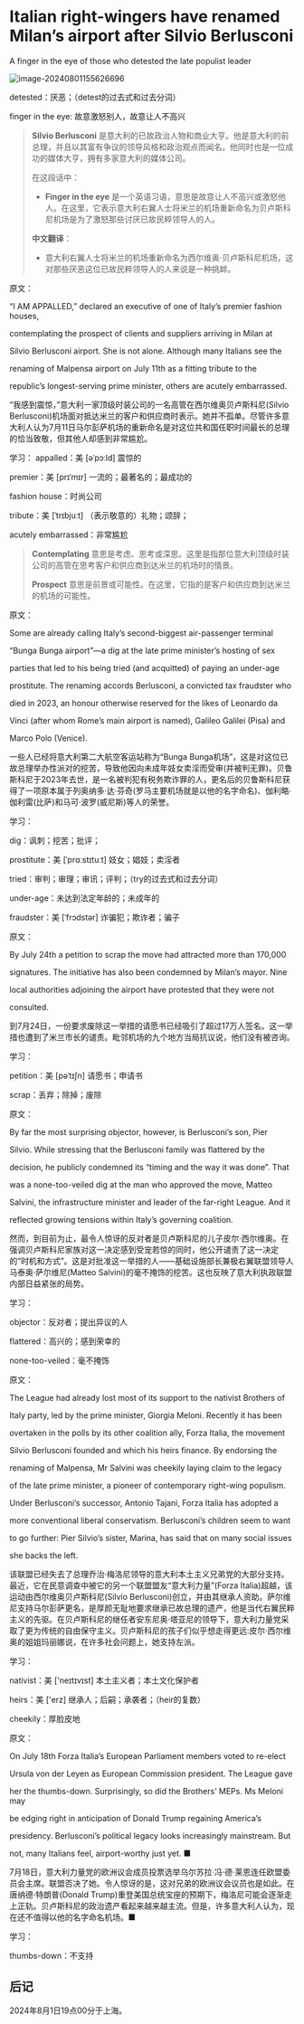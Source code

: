 # Italian right-wingers have renamed Milan’s airport after Silvio Berlusconi

A finger in the eye of those who detested the late populist leader

![image-20240801155626696](./assets/image-20240801155626696.png)

detested：厌恶；（detest的过去式和过去分词）

finger in the eye: 故意激怒别人，故意让人不高兴

>**Silvio Berlusconi** 是意大利的已故政治人物和商业大亨。他是意大利的前总理，并且以其富有争议的领导风格和政治观点而闻名。他同时也是一位成功的媒体大亨，拥有多家意大利的媒体公司。
>
>在这段话中：
>- **Finger in the eye** 是一个英语习语，意思是故意让人不高兴或激怒他人。在这里，它表示意大利右翼人士将米兰的机场重新命名为贝卢斯科尼机场是为了激怒那些讨厌已故民粹领导人的人。
>
>**中文翻译**：
>- 意大利右翼人士将米兰的机场重新命名为西尔维奥·贝卢斯科尼机场，这对那些厌恶这位已故民粹领导人的人来说是一种挑衅。



原文：

“I AM APPALLED,” declared an executive of one of Italy’s premier fashion houses,

contemplating the prospect of clients and suppliers arriving in Milan at

Silvio Berlusconi airport. She is not alone. Although many Italians see the

renaming of Malpensa airport on July 11th as a fitting tribute to the

republic’s longest-serving prime minister, others are acutely embarrassed.

“我感到震惊，”意大利一家顶级时装公司的一名高管在西尔维奥贝卢斯科尼(Silvio Berlusconi)机场面对抵达米兰的客户和供应商时表示。她并不孤单。尽管许多意大利人认为7月11日马尔彭萨机场的重新命名是对这位共和国任职时间最长的总理的恰当致敬，但其他人却感到非常尴尬。

学习：
appalled：美 [əˈpɔːld] 震惊的

premier：美 [prɪˈmɪr] 一流的；最著名的；最成功的

fashion house：时尚公司

tribute：美 [ˈtrɪbjuːt] （表示敬意的）礼物；颂辞；

acutely embarrassed：非常尴尬

>**Contemplating** 意思是考虑、思考或深思。这里是指那位意大利顶级时装公司的高管在思考客户和供应商到达米兰的机场时的情景。
>
>**Prospect** 意思是前景或可能性。在这里，它指的是客户和供应商到达米兰的机场的可能性。

原文：

Some are already calling Italy’s second-biggest air-passenger terminal

“Bunga Bunga airport”—a dig at the late prime minister’s hosting of sex

parties that led to his being tried (and acquitted) of paying an under-age

prostitute. The renaming accords Berlusconi, a convicted tax fraudster who

died in 2023, an honour otherwise reserved for the likes of Leonardo da

Vinci (after whom Rome’s main airport is named), Galileo Galilei (Pisa) and

Marco Polo (Venice).

一些人已经将意大利第二大航空客运站称为“Bunga Bunga机场”，这是对这位已故总理举办性派对的挖苦，导致他因向未成年妓女卖淫而受审(并被判无罪)。贝鲁斯科尼于2023年去世，是一名被判犯有税务欺诈罪的人，更名后的贝鲁斯科尼获得了一项原本属于列奥纳多·达·芬奇(罗马主要机场就是以他的名字命名)、伽利略·伽利雷(比萨)和马可·波罗(威尼斯)等人的荣誉。

学习：

dig：讽刺；挖苦；批评；

prostitute：美 [ˈprɑːstɪtuːt] 妓女；娼妓；卖淫者

tried：审判；审理；审讯；评判；（try的过去式和过去分词）

under-age：未达到法定年龄的；未成年的          

fraudster：美 [ˈfrɔdstər] 诈骗犯；欺诈者；骗子

原文：

By July 24th a petition to scrap the move had attracted more than 170,000

signatures. The initiative has also been condemned by Milan’s mayor. Nine

local authorities adjoining the airport have protested that they were not

consulted.

到7月24日，一份要求废除这一举措的请愿书已经吸引了超过17万人签名。这一举措也遭到了米兰市长的谴责。毗邻机场的九个地方当局抗议说，他们没有被咨询。

学习：

petition：美 [pəˈtɪʃn] 请愿书；申请书

scrap：丢弃；除掉；废除

原文：

By far the most surprising objector, however, is Berlusconi’s son, Pier

Silvio. While stressing that the Berlusconi family was flattered by the

decision, he publicly condemned its “timing and the way it was done”. That

was a none-too-veiled dig at the man who approved the move, Matteo

Salvini, the infrastructure minister and leader of the far-right League. And it

reflected growing tensions within Italy’s governing coalition.

然而，到目前为止，最令人惊讶的反对者是贝卢斯科尼的儿子皮尔·西尔维奥。在强调贝卢斯科尼家族对这一决定感到受宠若惊的同时，他公开谴责了这一决定的“时机和方式”。这是对批准这一举措的人——基础设施部长兼极右翼联盟领导人马泰奥·萨尔维尼(Matteo Salvini)的毫不掩饰的挖苦。这也反映了意大利执政联盟内部日益紧张的局势。

学习：

objector：反对者；提出异议的人

flattered：高兴的；感到荣幸的

none-too-veiled：毫不掩饰      

原文：

The League had already lost most of its support to the nativist Brothers of

Italy party, led by the prime minister, Giorgia Meloni. Recently it has been

overtaken in the polls by its other coalition ally, Forza Italia, the movement

Silvio Berlusconi founded and which his heirs finance. By endorsing the

renaming of Malpensa, Mr Salvini was cheekily laying claim to the legacy

of the late prime minister, a pioneer of contemporary right-wing populism.

Under Berlusconi’s successor, Antonio Tajani, Forza Italia has adopted a

more conventional liberal conservatism. Berlusconi’s children seem to want

to go further: Pier Silvio’s sister, Marina, has said that on many social issues

she backs the left.

该联盟已经失去了总理乔治·梅洛尼领导的意大利本土主义兄弟党的大部分支持。最近，它在民意调查中被它的另一个联盟盟友“意大利力量”(Forza Italia)超越，该运动由西尔维奥贝卢斯科尼(Silvio Berlusconi)创立，并由其继承人资助。萨尔维尼支持马尔彭萨更名，是厚颜无耻地要求继承已故总理的遗产，他是当代右翼民粹主义的先驱。在贝卢斯科尼的继任者安东尼奥·塔亚尼的领导下，意大利力量党采取了更为传统的自由保守主义。贝卢斯科尼的孩子们似乎想走得更远:皮尔·西尔维奥的姐姐玛丽娜说，在许多社会问题上，她支持左派。

学习：

nativist：美 ['neɪtɪvɪst] 本土主义者；本土文化保护者

heirs：美 ['erz] 继承人；后嗣；承袭者；（heir的复数）

cheekily：厚脸皮地

原文：

On July 18th Forza Italia’s European Parliament members voted to re-elect

Ursula von der Leyen as European Commission president. The League gave

her the thumbs-down. Surprisingly, so did the Brothers’ MEPs. Ms Meloni may

be edging right in anticipation of Donald Trump regaining America’s

presidency. Berlusconi’s political legacy looks increasingly mainstream. But

not, many Italians feel, airport-worthy just yet. ■

7月18日，意大利力量党的欧洲议会成员投票选举乌尔苏拉·冯·德·莱恩连任欧盟委员会主席。联盟否决了她。令人惊讶的是，这对兄弟的欧洲议会议员也是如此。在唐纳德·特朗普(Donald Trump)重登美国总统宝座的预期下，梅洛尼可能会逐渐走上正轨。贝卢斯科尼的政治遗产看起来越来越主流。但是，许多意大利人认为，现在还不值得以他的名字命名机场。■

学习：

thumbs-down：不支持

## 后记

2024年8月1日19点00分于上海。

